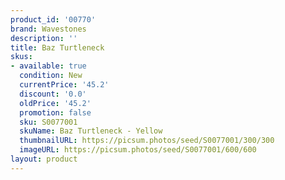 ```yaml
---
product_id: '00770'
brand: Wavestones
description: ''
title: Baz Turtleneck
skus:
- available: true
  condition: New
  currentPrice: '45.2'
  discount: '0.0'
  oldPrice: '45.2'
  promotion: false
  sku: S0077001
  skuName: Baz Turtleneck - Yellow
  thumbnailURL: https://picsum.photos/seed/S0077001/300/300
  imageURL: https://picsum.photos/seed/S0077001/600/600
layout: product
---
```

